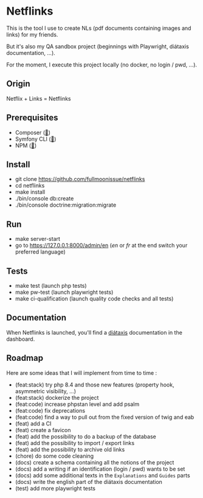 # Netflinks

This is the tool I use to create NLs (pdf documents containing images and links) for my friends.

But it's also my QA sandbox project (beginnings with Playwright, diátaxis documentation, ...).

For the moment, I execute this project locally (no docker, no login / pwd, ...).

## Origin

Netflix + Links = Netflinks

## Prerequisites

- Composer ([🔗](https://getcomposer.org/download/))
- Symfony CLI ([🔗](https://symfony.com/download#step-1-install-symfony-cli))
- NPM ([🔗](https://nodejs.org/en/download))

## Install

- git clone https://github.com/fullmoonissue/netflinks
- cd netflinks
- make install
- ./bin/console db:create
- ./bin/console doctrine:migration:migrate

## Run

- make server-start
- go to https://127.0.0.1:8000/admin/en (_en_ or _fr_ at the end switch your preferred language)

## Tests

- make test (launch php tests)
- make pw-test (launch playwright tests)
- make ci-qualification (launch quality code checks and all tests)

## Documentation

When Netflinks is launched, you'll find a [diátaxis](https://diataxis.fr/) documentation in the dashboard.

## Roadmap

Here are some ideas that I will implement from time to time :

- (feat:stack) try php 8.4 and those new features (property hook, asymmetric visibility, ...)
- (feat:stack) dockerize the project
- (feat:code) increase phpstan level and add psalm
- (feat:code) fix deprecations
- (feat:code) find a way to pull out from the fixed version of twig and eab
- (feat) add a CI
- (feat) create a favicon
- (feat) add the possibility to do a backup of the database
- (feat) add the possibility to import / export links
- (feat) add the possibility to archive old links
- (chore) do some code cleaning
- (docs) create a schema containing all the notions of the project
- (docs) add a writing if an identification (login / pwd) wants to be set
- (docs) add some additional texts in the `Explanations` and `Guides` parts
- (docs) write the english part of the diátaxis documentation
- (test) add more playwright tests
